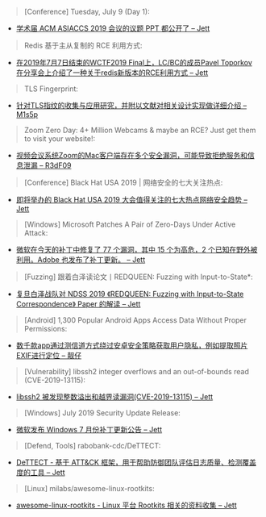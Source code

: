 > [Conference] Tuesday, July 9 (Day 1): 


* [学术届 ACM ASIACCS 2019 会议的议题 PPT 都公开了 – Jett](https://asiaccs2019.github.io/program.html)



> Redis 基于主从复制的 RCE 利用方式: 


* [在2019年7月7日结束的WCTF2019 Final上，LC/BC的成员Pavel Toporkov在分享会上介绍了一种关于redis新版本的RCE利用方式 – Jett](https://paper.seebug.org/975/)



> TLS Fingerprint: 

* [针对TLS指纹的收集与应用研究，并附以文献对相关设计实现做详细介绍 – M1s5p](https://tlsfingerprint.io/)



> Zoom Zero Day: 4+ Million Webcams & maybe an RCE? Just get them to visit your website!: 


* [视频会议系统Zoom的Mac客户端存在多个安全漏洞，可能导致拒绝服务和信息泄漏 – R3dF09](https://medium.com/@jonathan.leitschuh/zoom-zero-day-4-million-webcams-maybe-an-rce-just-get-them-to-visit-your-website-ac75c83f4ef5)



> [Conference] Black Hat USA 2019 | 网络安全的七大关注热点: 


* [即将举办的 Black Hat USA 2019 大会值得关注的七大热点网络安全趋势 – Jett](https://www.freebuf.com/news/207907.html)



> [Windows] Microsoft Patches A Pair of Zero-Days Under Active Attack: 

* [微软在今天的补丁中修复了 77 个漏洞，其中 15 个为高危，2 个已知在野外被利用。Adobe 也发布了补丁更新。 – Jett](https://threatpost.com/microsoft-patches-zero-days-active-attack/146349/)



> [Fuzzing] 跟着白泽读论文丨REDQUEEN: Fuzzing with Input-to-State*: 


* [复旦白泽战队对 NDSS 2019 《REDQUEEN: Fuzzing with Input-to-State Correspondence》 Paper 的解读 – Jett](https://zhuanlan.zhihu.com/p/72839694)



> [Android] 1,300 Popular Android Apps Access Data Without Proper Permissions: 


* [数千款app通过测信道方式绕过安卓安全策略获取用户隐私，例如提取照片EXIF进行定位 – 靓仔](https://threatpost.com/apps-access-data-without-permissions/146325/)



> [Vulnerability] libssh2 integer overflows and an out-of-bounds read (CVE-2019-13115): 


* [libssh2 被发现整数溢出和越界读漏洞(CVE-2019-13115) – Jett](https://hubs.ly/H0jH1vn0)



> [Windows] July 2019 Security Update Release: 


* [微软发布 Windows 7 月份补丁更新公告 – Jett](https://msrc-blog.microsoft.com/2019/07/09/july-2019-security-update-release/)



> [Defend, Tools] rabobank-cdc/DeTTECT: 


* [DeTTECT - 基于 ATT&CK 框架，用于帮助防御团队评估日志质量、检测覆盖度的工具 – Jett](https://github.com/rabobank-cdc/DeTTECT)



> [Linux] milabs/awesome-linux-rootkits: 


* [awesome-linux-rootkits - Linux 平台 Rootkits 相关的资料收集 – Jett](https://github.com/milabs/awesome-linux-rootkits)

